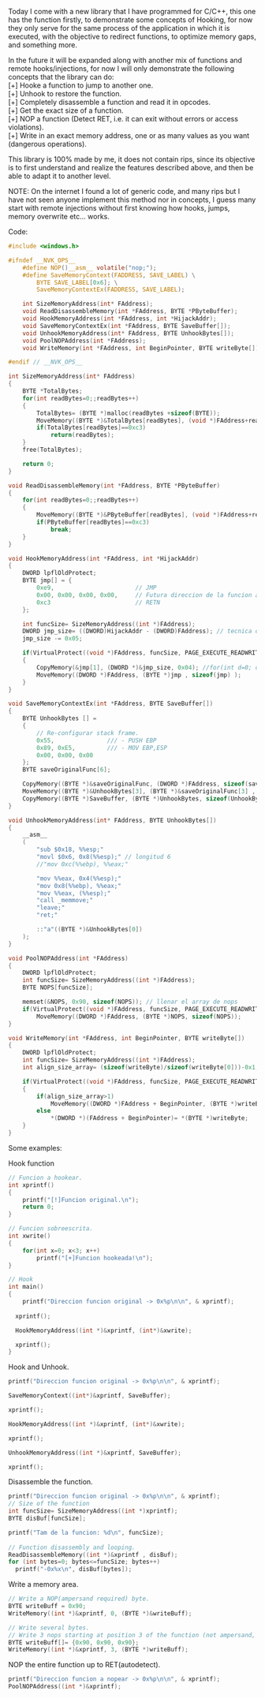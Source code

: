 Today I come with a new library that I have programmed for C/C++, this one has the function firstly, to demonstrate some concepts of Hooking, for now they only serve for the same process of the application in which it is executed, with the objective to redirect functions, to optimize memory gaps, and something more.

In the future it will be expanded along with another mix of functions and remote hooks/injections, for now I will only demonstrate the following concepts that the library can do:
<br/>
[+] Hooke a function to jump to another one.
<br/>
[+] Unhook to restore the function.
<br/>
[+] Completely disassemble a function and read it in opcodes.
<br/>
[+] Get the exact size of a function.
<br/>
[+] NOP a function (Detect RET, i.e. it can exit without errors or access violations).
<br/>
[+] Write in an exact memory address, one or as many values as you want (dangerous operations).
<br/>

This library is 100% made by me, it does not contain rips, since its objective is to first understand and realize the features described above, and then be able to adapt it to another level.

NOTE: On the internet I found a lot of generic code, and many rips but I have not seen anyone implement this method nor in concepts, I guess many start with remote injections without first knowing how hooks, jumps, memory overwrite etc... works.

Code:
```C
#include <windows.h>

#ifndef __NVK_OPS__
    #define NOP()__asm__ volatile("nop;");
    #define SaveMemoryContext(FADDRESS, SAVE_LABEL) \
        BYTE SAVE_LABEL[0x6]; \
        SaveMemoryContextEx(FADDRESS, SAVE_LABEL);

    int SizeMemoryAddress(int* FAddress);
    void ReadDisassembleMemory(int *FAddress, BYTE *PByteBuffer);
    void HookMemoryAddress(int *FAddress, int *HijackAddr);
    void SaveMemoryContextEx(int *FAddress, BYTE SaveBuffer[]);
    void UnhookMemoryAddress(int* FAddress, BYTE UnhookBytes[]);
    void PoolNOPAddress(int *FAddress);
    void WriteMemory(int *FAddress, int BeginPointer, BYTE writeByte[]);

#endif // __NVK_OPS__

int SizeMemoryAddress(int* FAddress)
{
    BYTE *TotalBytes;
    for(int readBytes=0;;readBytes++)
    {
        TotalBytes= (BYTE *)malloc(readBytes +sizeof(BYTE));
        MoveMemory((BYTE *)&TotalBytes[readBytes], (void *)FAddress+readBytes, 0x1);
        if(TotalBytes[readBytes]==0xc3)
            return(readBytes);
    }
    free(TotalBytes);

    return 0;
}

void ReadDisassembleMemory(int *FAddress, BYTE *PByteBuffer)
{
    for(int readBytes=0;;readBytes++)
    {
        MoveMemory((BYTE *)&PByteBuffer[readBytes], (void *)FAddress+readBytes, 0x1);
        if(PByteBuffer[readBytes]==0xc3)
            break;
    }
}

void HookMemoryAddress(int *FAddress, int *HijackAddr)
{
    DWORD lpflOldProtect;
    BYTE jmp[] = {
        0xe9,                       // JMP
        0x00, 0x00, 0x00, 0x00,     // Futura direccion de la funcion a saltar.
        0xc3                        // RETN
    };

    int funcSize= SizeMemoryAddress((int *)FAddress);
    DWORD jmp_size= ((DWORD)HijackAddr - (DWORD)FAddress); // tecnica de hijack clasica.
    jmp_size -= 0x05;

    if(VirtualProtect((void *)FAddress, funcSize, PAGE_EXECUTE_READWRITE, &lpflOldProtect))
    {
        CopyMemory(&jmp[1], (DWORD *)&jmp_size, 0x04); //for(int d=0; d<sizeof(jmp); d++)printf("jmp buffer: 0x%x \t+%d \n", jmp[d], d);
        MoveMemory((DWORD *)FAddress, (BYTE *)jmp , sizeof(jmp) );
    }
}

void SaveMemoryContextEx(int *FAddress, BYTE SaveBuffer[])
{
    BYTE UnhookBytes [] =
    {
        // Re-configurar stack frame.
        0x55,               /// - PUSH EBP
        0x89, 0xE5,         /// - MOV EBP,ESP
        0x00, 0x00, 0x00
    };
    BYTE saveOriginalFunc[6];

    CopyMemory((BYTE *)&saveOriginalFunc, (DWORD *)FAddress, sizeof(saveOriginalFunc)); // 004016b9
    MoveMemory((BYTE *)&UnhookBytes[3], (BYTE *)&saveOriginalFunc[3] , 3); // - 3 bytes despues del stack frame.
    CopyMemory((BYTE *)SaveBuffer, (BYTE *)UnhookBytes, sizeof(UnhookBytes)); //for(int x=0; x<6; x++) printf("-0x%x\n", UnhookBytes[x]); // Para debug.
}

void UnhookMemoryAddress(int* FAddress, BYTE UnhookBytes[])
{
    __asm__
    (
        "sub $0x18, %%esp;"
        "movl $0x6, 0x8(%%esp);" // longitud 6
        //"mov 0xc(%%ebp), %%eax;"

        "mov %%eax, 0x4(%%esp);"
        "mov 0x8(%%ebp), %%eax;"
        "mov %%eax, (%%esp);"
        "call _memmove;"
        "leave;"
        "ret;"

        ::"a"((BYTE *)&UnhookBytes[0])
    );
}

void PoolNOPAddress(int *FAddress)
{
    DWORD lpflOldProtect;
    int funcSize= SizeMemoryAddress((int *)FAddress);
    BYTE NOPS[funcSize];

    memset(&NOPS, 0x90, sizeof(NOPS)); // llenar el array de nops
    if(VirtualProtect((void *)FAddress, funcSize, PAGE_EXECUTE_READWRITE, &lpflOldProtect))
        MoveMemory((DWORD *)FAddress, (BYTE *)NOPS, sizeof(NOPS));
}

void WriteMemory(int *FAddress, int BeginPointer, BYTE writeByte[])
{
    DWORD lpflOldProtect;
    int funcSize= SizeMemoryAddress((int *)FAddress);
    int align_size_array= (sizeof(writeByte)/sizeof(writeByte[0]))-0x1;

    if(VirtualProtect((void *)FAddress, funcSize, PAGE_EXECUTE_READWRITE, &lpflOldProtect))
    {
        if(align_size_array>1)
            MoveMemory((DWORD *)FAddress + BeginPointer, (BYTE *)writeByte , align_size_array );
        else
            *(DWORD *)(FAddress + BeginPointer)= *(BYTE *)writeByte;
    }
}
```

Some examples:

Hook function
```C
// Funcion a hookear.
int xprintf()
{
    printf("[!]Funcion original.\n");
    return 0;
}

// Funcion sobreescrita.
int xwrite()
{
    for(int x=0; x<3; x++)
        printf("[+]Funcion hookeada!\n");
}

// Hook
int main()
{
	printf("Direccion funcion original -> 0x%p\n\n", & xprintf);
	
  xprintf();

  HookMemoryAddress((int *)&xprintf, (int*)&xwrite);

  xprintf();
}
```

Hook and Unhook.

```C
printf("Direccion funcion original -> 0x%p\n\n", & xprintf);

SaveMemoryContext((int*)&xprintf, SaveBuffer);

xprintf();

HookMemoryAddress((int *)&xprintf, (int*)&xwrite);

xprintf();

UnhookMemoryAddress((int *)&xprintf, SaveBuffer);

xprintf();
```

Disassemble the function.

```C
printf("Direccion funcion original -> 0x%p\n\n", & xprintf);
// Size of the function
int funcSize= SizeMemoryAddress((int *)xprintf);
BYTE disBuf[funcSize];

printf("Tam de la funcion: %d\n", funcSize);
	
// Function disassembly and looping.
ReadDisassembleMemory((int *)&xprintf , disBuf);
for (int bytes=0; bytes<=funcSize; bytes++)
  printf("-0x%x\n", disBuf[bytes]);
```

Write a memory area.

```C
// Write a NOP(ampersand required) byte.
BYTE writeBuff = 0x90;
WriteMemory((int *)&xprintf, 0, (BYTE *)&writeBuff);

// Write several bytes.
// Write 3 nops starting at position 3 of the function (not ampersand, but in an array).
BYTE writeBuff[]= {0x90, 0x90, 0x90};
WriteMemory((int *)&xprintf, 3, (BYTE *)writeBuff);
```

NOP the entire function up to RET(autodetect).
```C
printf("Direccion funcion a nopear -> 0x%p\n\n", & xprintf);
PoolNOPAddress((int *)&xprintf);
```
